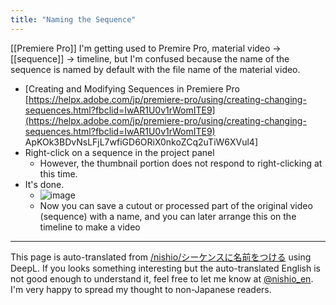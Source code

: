 ```yaml
---
title: "Naming the Sequence"
---
```


[[Premiere Pro]]
I'm getting used to Premire Pro, material video -> [[sequence]] -> timeline, but I'm confused because the name of the sequence is named by default with the file name of the material video.
- [Creating and Modifying Sequences in Premiere Pro [https://helpx.adobe.com/jp/premiere-pro/using/creating-changing-sequences.html?fbclid=IwAR1U0v1rWomITE9](https://helpx.adobe.com/jp/premiere-pro/using/creating-changing-sequences.html?fbclid=IwAR1U0v1rWomITE9) ApKOk3BDvNsLFjL7wfiGD6ORiX0nkoZCq2uTiW6XVul4]
- Right-click on a sequence in the project panel
    - However, the thumbnail portion does not respond to right-clicking at this time.
- It's done.
    - ![image](https://gyazo.com/bdd42ee5afa39d681c85e0885b790c3c/thumb/1000)
    - Now you can save a cutout or processed part of the original video (sequence) with a name, and you can later arrange this on the timeline to make a video

---
This page is auto-translated from [/nishio/シーケンスに名前をつける](https://scrapbox.io/nishio/シーケンスに名前をつける) using DeepL. If you looks something interesting but the auto-translated English is not good enough to understand it, feel free to let me know at [@nishio_en](https://twitter.com/nishio_en). I'm very happy to spread my thought to non-Japanese readers.